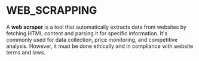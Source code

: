 # WEB_SCRAPPING
A **web scraper** is a tool that automatically extracts data from websites by fetching HTML content and parsing it for specific information. It's commonly used for data collection, price monitoring, and competitive analysis. However, it must be done ethically and in compliance with website terms and laws.
